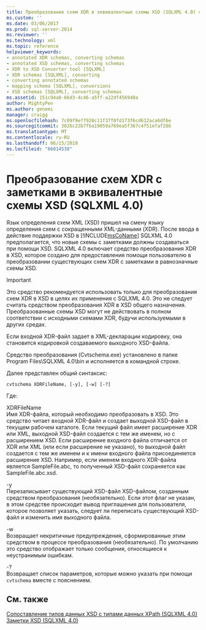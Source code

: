 ```yaml
---
title: Преобразование схем XDR в эквивалентные схемы XSD (SQLXML 4.0) с заметками | Документация Майкрософт
ms.custom: ''
ms.date: 03/06/2017
ms.prod: sql-server-2014
ms.reviewer: ''
ms.technology: xml
ms.topic: reference
helpviewer_keywords:
- annotated XDR schemas, converting schemas
- annotated XSD schemas, converting schemas
- XDR to XSD Converter tool [SQLXML]
- XDR schemas [SQLXML], converting
- converting annotated schemas
- mapping schema [SQLXML], conversions
- XSD schemas [SQLXML], converting schemas
ms.assetid: 151c94a8-66d3-4c46-a5ff-a22df456940a
author: MightyPen
ms.author: genemi
manager: craigg
ms.openlocfilehash: 7c09f9eff920c11f37f0fd173f6cd612aca6df6e
ms.sourcegitcommit: 3026c22b7fba19059a769ea5f367c4f51efaf286
ms.translationtype: MT
ms.contentlocale: ru-RU
ms.lasthandoff: 06/15/2019
ms.locfileid: "66014538"
---
```

# <a name="converting-annotated-xdr-schemas-to-equivalent-xsd-schemas-sqlxml-40"></a>Преобразование схем XDR с заметками в эквивалентные схемы XSD (SQLXML 4.0)
  Язык определения схем XML (XSD) пришел на смену языку определения схем с сокращенными XML-данными (XDR). После ввода в действие поддержки XSD в [!INCLUDE[msCoName](../../../includes/msconame-md.md)] SQLXML 4.0 предполагается, что новые схемы с заметками должны создаваться при помощи XSD. SQLXML 4.0 включает средство преобразования XDR в XSD, которое создано для предоставления помощи пользователю в преобразовании существующих схем XDR с заметками в равнозначные схемы XSD.  
  
> [!IMPORTANT]  
>  Это средство рекомендуется использовать только для преобразования схем XDR в XSD в целях их применения с SQLXML 4.0. Это не следует считать средством преобразования XDR в XSD общего назначения. Преобразованные схемы XSD могут не действовать в полном соответствии с исходными схемами XDR, будучи используемыми в других средах.  
  
 Если входной XDR-файл задает в XML-декларации кодировку, она становится кодировкой создаваемого выходного XSD-файла.  
  
 Средство преобразования (Cvtschema.exe) установлено в папке Program Files\SQLXML 4.0\bin и исполняется в командной строке.  
  
 Далее представлен общий синтаксис:  
  
```  
cvtschema XDRFileName, [-y], [-w] [-?]  
```  
  
 Где:  
  
 XDRFileName  
 Имя XDR-файла, который необходимо преобразовать в XSD. Это средство читает входной XDR-файл и создает выходной XSD-файл в текущем рабочем каталоге. Если текущий файл имеет расширение XDR или XML, выходной XSD-файл создается с тем же именем, но с расширением XSD. Если расширение входного файла отличается от XDR или XML (или если расширение не указано), то выходной файл создается с тем же именем и к имени входного файла присоединяется расширение XSD. Например, если именем входного XDR-файла является SampleFile.abc, то полученный XSD-файл сохраняется как SampleFile.abc.xsd.  
  
 -y  
 Перезаписывает существующий XSD-файл XSD-файлом, созданным средством преобразования (необязательно). Если этот флаг не указан, в этом средстве происходит вывод приглашения для пользователя, которое позволяет указать, следует ли переписать существующий XSD-файл и изменить имя выходного файла.  
  
 -w  
 Возвращает некритичные предупреждения, сформированные этим средством в процессе преобразования (необязательно). По умолчанию это средство отображает только сообщения, относящиеся к неустранимым ошибкам.  
  
 -?  
 Возвращает список параметров, которые можно указать при помощи `cvtschema` вместе с пояснением.  
  
## <a name="see-also"></a>См. также  
 [Сопоставление типов данных XSD с типами данных XPath &#40;SQLXML 4.0&#41;](../../sqlxml-annotated-xsd-schemas-xpath-queries/xpath-data-types-sqlxml-4-0.md)   
 [Заметки XSD &#40;SQLXML 4.0&#41;](../../sqlxml-annotated-xsd-schemas-using/xsd-annotations-sqlxml-4-0.md)  
  
  

